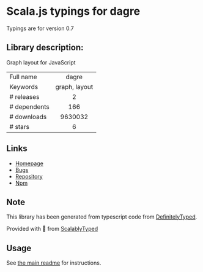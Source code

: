 
# Scala.js typings for dagre

Typings are for version 0.7

## Library description:
Graph layout for JavaScript

|                    |                 |
| ------------------ | :-------------: |
| Full name          | dagre |
| Keywords           | graph, layout |
| # releases         | 2 |
| # dependents       | 166 |
| # downloads        | 9630032 |
| # stars            | 6 |

## Links
- [Homepage](https://github.com/dagrejs/dagre#readme)
- [Bugs](https://github.com/dagrejs/dagre/issues)
- [Repository](https://github.com/dagrejs/dagre)
- [Npm](https://www.npmjs.com/package/dagre)
    


## Note
This library has been generated from typescript code from [DefinitelyTyped](https://definitelytyped.org).

Provided with :purple_heart: from [ScalablyTyped](https://github.com/oyvindberg/ScalablyTyped)

## Usage
See [the main readme](../../readme.md) for instructions.


